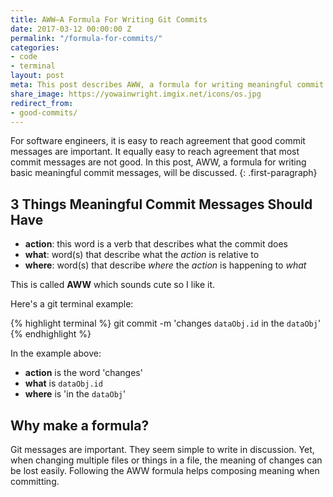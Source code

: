 ```yaml
---
title: AWW—A Formula For Writing Git Commits
date: 2017-03-12 00:00:00 Z
permalink: "/formula-for-commits/"
categories:
- code
- terminal
layout: post
meta: This post describes AWW, a formula for writing meaningful commit messages with git.
share_image: https://yowainwright.imgix.net/icons/os.jpg
redirect_from:
- good-commits/
---
```


For software engineers, it is easy to reach agreement that good commit messages are important. It equally easy to reach agreement that most commit messages are not good. In this post, AWW, a formula  for writing basic meaningful commit messages, will be discussed.
{: .first-paragraph}

## 3 Things Meaningful Commit Messages Should Have

-  **action**: this word is a verb that describes what the commit does
-  **what**: word(s) that describe what the _action_ is relative to
-  **where**: word(s) that describe _where_ the _action_ is happening to _what_ 

This is called **AWW** which sounds cute so I like it.

Here's a git terminal example:

{% highlight terminal %}
  git commit -m 'changes `dataObj.id` in the `dataObj`'
{% endhighlight %}

In the example above:
-  **action** is the word 'changes'
-  **what** is `dataObj.id`
-  **where** is 'in the `dataObj`'

## Why make a formula?

Git messages are important. They seem simple to write in discussion. Yet, when changing multiple files or things in a file, the meaning of changes can be lost easily. Following the AWW formula helps composing meaning when committing. 
